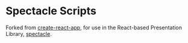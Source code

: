 # Spectacle Scripts

Forked from [create-react-app][], for use in the React-based Presentation Library, [spectacle][].

<!-- Links -->

[create-react-app]: https://github.com/facebook/create-react-app
[spectacle]: https://github.com/formidablelabs/spectacle
